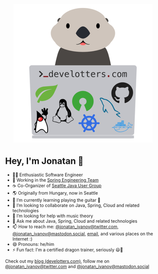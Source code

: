 <p align='center'><a href="https://develotters.com/"><img width="450" src="https://raw.githubusercontent.com/jonatan-ivanov/jonatan-ivanov/main/assets/develOtter.png" /></a></p>

# Hey, I'm Jonatan 👋

- 🧑‍💻 Enthusiastic Software Engineer
- 🔭 Working in the [Spring Engineering Team](https://spring.io/team)
- ☕ Co-Organizer of [Seattle Java User Group](https://www.meetup.com/seajug/) 
- 🌎 Originally from Hungary, now in Seattle
- 🌱 I’m currently learning playing the guitar 🎸
- 👯 I’m looking to collaborate on Java, Spring, Cloud and related technologies
- 🤔 I’m looking for help with music theory
- 💬 Ask me about Java, Spring, Cloud and related technologies
- 📫 How to reach me: [@jonatan_ivanov@twitter.com](https://twitter.com/jonatan_ivanov), [@jonatan_ivanov@mastodon.social](https://mastodon.social/@jonatan_ivanov), [email](mailto:jonatan.ivanov@gmail.com), and various places on the Internet :)
- 😄 Pronouns: he/him
- ⚡ Fun fact: I'm a certified dragon trainer, seriously 😃🐉

Check out my [blog (develotters.com)](https://develotters.com/), follow me on [@jonatan_ivanov@twitter.com](https://twitter.com/jonatan_ivanov) and [@jonatan_ivanov@mastodon.social](https://mastodon.social/@jonatan_ivanov)
